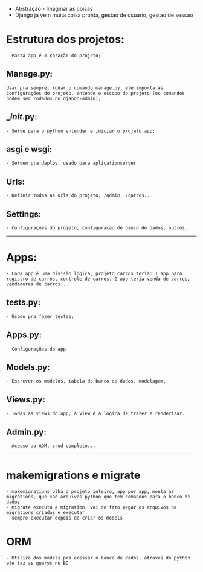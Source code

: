 - Abstração - Imaginar as coisas
- Django ja vem muita coisa pronta, gestao de usuario, gestao de sessao

# Estrutura dos projetos:

    - Pasta app é o coração do projeto;

## Manage.py:
    
    Usar pra sempre, rodar o comando manage.py, ele importa as configurações do projeto, entende o escopo do projeto (os comandos podem ser rodados no django-admin);

## __init_.py:

    - Serve para o python entender e iniciar o projeto app;

## asgi e wsgi: 

    - Servem pra deploy, usado para aplicationserver

## Urls:

    - Definir todas as urls do projeto, /admin, /carros..

## Settings:

    - Configurações do projeto, configuração de banco de dados, outros.



---------------------------------------------------------------------------------------------------------------------------------------------


# Apps:

    - Cada app é uma divisão lógica, projeto carros teria: 1 app para registro de carros, controle de carros. 2 app teria venda de carros, vendedores de carros...

## tests.py:

    - Usado pra fazer testes;

## Apps.py:

    - Configurações do app

## Models.py:

    - Escrever os modelos, tabela do banco de dados, modelagem.

## Views.py:

    - Todas as views do app, a view é a logica de trazer e renderizar.

## Admin.py:

    - Acesso ao ADM, crud completo...

------------------------------------------------------------------------------------------------------------------------

# makemigrations e migrate

    - makemigrations olha o projeto inteiro, app por app, monta as migrations, que sao arquivos python que tem comandos para o banco de dados
    - migrate executa a migration, vai de fato pegar os arquivos na migrations criados e executar
    - sempre executar depois de criar os models


# ORM 

    - Utiliza dos models pra acessar o banco de dados, atraves do python ele faz as querys no BD
